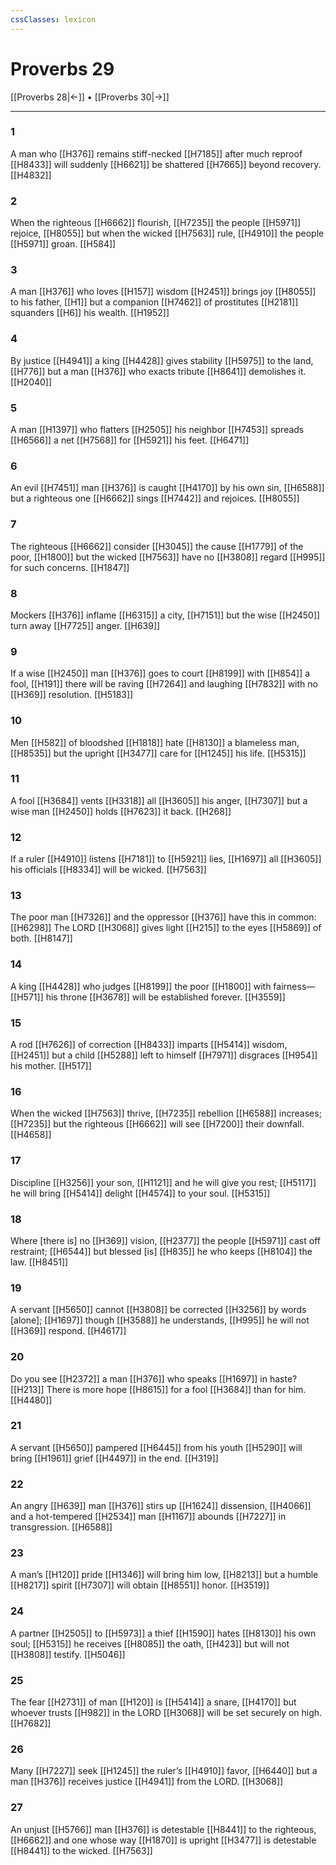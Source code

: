```yaml
---
cssClasses: lexicon
---
```


# Proverbs 29

[[Proverbs 28|←]] • [[Proverbs 30|→]]

---

### 1
A man who [[H376]] remains stiff-necked [[H7185]] after much reproof [[H8433]] will suddenly [[H6621]] be shattered [[H7665]] beyond recovery. [[H4832]]

### 2
When the righteous [[H6662]] flourish, [[H7235]] the people [[H5971]] rejoice, [[H8055]] but when the wicked [[H7563]] rule, [[H4910]] the people [[H5971]] groan. [[H584]]

### 3
A man [[H376]] who loves [[H157]] wisdom [[H2451]] brings joy [[H8055]] to his father, [[H1]] but a companion [[H7462]] of prostitutes [[H2181]] squanders [[H6]] his wealth. [[H1952]]

### 4
By justice [[H4941]] a king [[H4428]] gives stability [[H5975]] to the land, [[H776]] but a man [[H376]] who exacts tribute [[H8641]] demolishes it. [[H2040]]

### 5
A man [[H1397]] who flatters [[H2505]] his neighbor [[H7453]] spreads [[H6566]] a net [[H7568]] for [[H5921]] his feet. [[H6471]]

### 6
An evil [[H7451]] man [[H376]] is caught [[H4170]] by his own sin, [[H6588]] but a righteous one [[H6662]] sings [[H7442]] and rejoices. [[H8055]]

### 7
The righteous [[H6662]] consider [[H3045]] the cause [[H1779]] of the poor, [[H1800]] but the wicked [[H7563]] have no [[H3808]] regard [[H995]] for such concerns. [[H1847]]

### 8
Mockers [[H376]] inflame [[H6315]] a city, [[H7151]] but the wise [[H2450]] turn away [[H7725]] anger. [[H639]]

### 9
If a wise [[H2450]] man [[H376]] goes to court [[H8199]] with [[H854]] a fool, [[H191]] there will be raving [[H7264]] and laughing [[H7832]] with no [[H369]] resolution. [[H5183]]

### 10
Men [[H582]] of bloodshed [[H1818]] hate [[H8130]] a blameless man, [[H8535]] but the upright [[H3477]] care for [[H1245]] his life. [[H5315]]

### 11
A fool [[H3684]] vents [[H3318]] all [[H3605]] his anger, [[H7307]] but a wise man [[H2450]] holds [[H7623]] it back. [[H268]]

### 12
If a ruler [[H4910]] listens [[H7181]] to [[H5921]] lies, [[H1697]] all [[H3605]] his officials [[H8334]] will be wicked. [[H7563]]

### 13
The poor man [[H7326]] and the oppressor [[H376]] have this in common: [[H6298]] The LORD [[H3068]] gives light [[H215]] to the eyes [[H5869]] of both. [[H8147]]

### 14
A king [[H4428]] who judges [[H8199]] the poor [[H1800]] with fairness— [[H571]] his throne [[H3678]] will be established forever. [[H3559]]

### 15
A rod [[H7626]] of correction [[H8433]] imparts [[H5414]] wisdom, [[H2451]] but a child [[H5288]] left to himself [[H7971]] disgraces [[H954]] his mother. [[H517]]

### 16
When the wicked [[H7563]] thrive, [[H7235]] rebellion [[H6588]] increases; [[H7235]] but the righteous [[H6662]] will see [[H7200]] their downfall. [[H4658]]

### 17
Discipline [[H3256]] your son, [[H1121]] and he will give you rest; [[H5117]] he will bring [[H5414]] delight [[H4574]] to your soul. [[H5315]]

### 18
Where [there is] no [[H369]] vision, [[H2377]] the people [[H5971]] cast off restraint; [[H6544]] but blessed [is] [[H835]] he who keeps [[H8104]] the law. [[H8451]]

### 19
A servant [[H5650]] cannot [[H3808]] be corrected [[H3256]] by words [alone]; [[H1697]] though [[H3588]] he understands, [[H995]] he will not [[H369]] respond. [[H4617]]

### 20
Do you see [[H2372]] a man [[H376]] who speaks [[H1697]] in haste? [[H213]] There is more hope [[H8615]] for a fool [[H3684]] than for him. [[H4480]]

### 21
A servant [[H5650]] pampered [[H6445]] from his youth [[H5290]] will bring [[H1961]] grief [[H4497]] in the end. [[H319]]

### 22
An angry [[H639]] man [[H376]] stirs up [[H1624]] dissension, [[H4066]] and a hot-tempered [[H2534]] man [[H1167]] abounds [[H7227]] in transgression. [[H6588]]

### 23
A man’s [[H120]] pride [[H1346]] will bring him low, [[H8213]] but a humble [[H8217]] spirit [[H7307]] will obtain [[H8551]] honor. [[H3519]]

### 24
A partner [[H2505]] to [[H5973]] a thief [[H1590]] hates [[H8130]] his own soul; [[H5315]] he receives [[H8085]] the oath, [[H423]] but will not [[H3808]] testify. [[H5046]]

### 25
The fear [[H2731]] of man [[H120]] is [[H5414]] a snare, [[H4170]] but whoever trusts [[H982]] in the LORD [[H3068]] will be set securely on high. [[H7682]]

### 26
Many [[H7227]] seek [[H1245]] the ruler’s [[H4910]] favor, [[H6440]] but a man [[H376]] receives justice [[H4941]] from the LORD. [[H3068]]

### 27
An unjust [[H5766]] man [[H376]] is detestable [[H8441]] to the righteous, [[H6662]] and one whose way [[H1870]] is upright [[H3477]] is detestable [[H8441]] to the wicked. [[H7563]]

